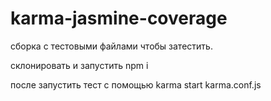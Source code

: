 # karma-jasmine-coverage

сборка с тестовыми файлами чтобы затестить.

склонировать и запустить npm i

после запустить тест с помощью  karma start karma.conf.js
